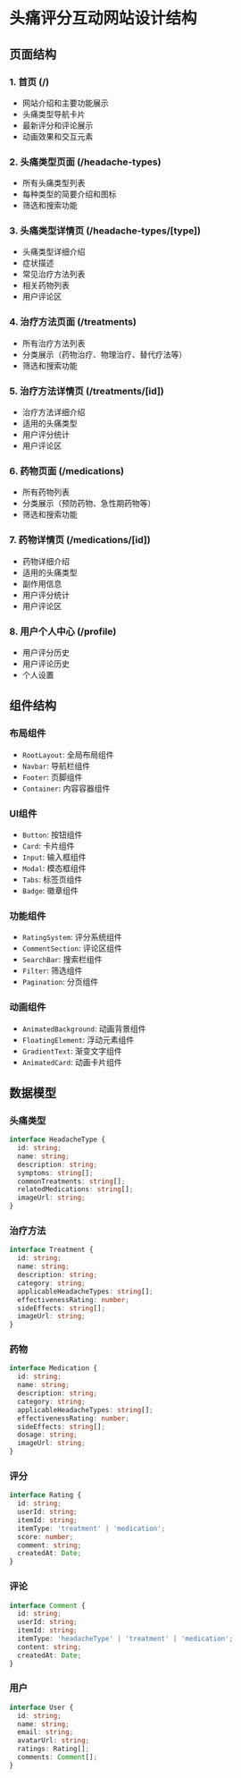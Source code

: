 # 头痛评分互动网站设计结构

## 页面结构

### 1. 首页 (/)
- 网站介绍和主要功能展示
- 头痛类型导航卡片
- 最新评分和评论展示
- 动画效果和交互元素

### 2. 头痛类型页面 (/headache-types)
- 所有头痛类型列表
- 每种类型的简要介绍和图标
- 筛选和搜索功能

### 3. 头痛类型详情页 (/headache-types/[type])
- 头痛类型详细介绍
- 症状描述
- 常见治疗方法列表
- 相关药物列表
- 用户评论区

### 4. 治疗方法页面 (/treatments)
- 所有治疗方法列表
- 分类展示（药物治疗、物理治疗、替代疗法等）
- 筛选和搜索功能

### 5. 治疗方法详情页 (/treatments/[id])
- 治疗方法详细介绍
- 适用的头痛类型
- 用户评分统计
- 用户评论区

### 6. 药物页面 (/medications)
- 所有药物列表
- 分类展示（预防药物、急性期药物等）
- 筛选和搜索功能

### 7. 药物详情页 (/medications/[id])
- 药物详细介绍
- 适用的头痛类型
- 副作用信息
- 用户评分统计
- 用户评论区

### 8. 用户个人中心 (/profile)
- 用户评分历史
- 用户评论历史
- 个人设置

## 组件结构

### 布局组件
- `RootLayout`: 全局布局组件
- `Navbar`: 导航栏组件
- `Footer`: 页脚组件
- `Container`: 内容容器组件

### UI组件
- `Button`: 按钮组件
- `Card`: 卡片组件
- `Input`: 输入框组件
- `Modal`: 模态框组件
- `Tabs`: 标签页组件
- `Badge`: 徽章组件

### 功能组件
- `RatingSystem`: 评分系统组件
- `CommentSection`: 评论区组件
- `SearchBar`: 搜索栏组件
- `Filter`: 筛选组件
- `Pagination`: 分页组件

### 动画组件
- `AnimatedBackground`: 动画背景组件
- `FloatingElement`: 浮动元素组件
- `GradientText`: 渐变文字组件
- `AnimatedCard`: 动画卡片组件

## 数据模型

### 头痛类型
```typescript
interface HeadacheType {
  id: string;
  name: string;
  description: string;
  symptoms: string[];
  commonTreatments: string[];
  relatedMedications: string[];
  imageUrl: string;
}
```

### 治疗方法
```typescript
interface Treatment {
  id: string;
  name: string;
  description: string;
  category: string;
  applicableHeadacheTypes: string[];
  effectivenessRating: number;
  sideEffects: string[];
  imageUrl: string;
}
```

### 药物
```typescript
interface Medication {
  id: string;
  name: string;
  description: string;
  category: string;
  applicableHeadacheTypes: string[];
  effectivenessRating: number;
  sideEffects: string[];
  dosage: string;
  imageUrl: string;
}
```

### 评分
```typescript
interface Rating {
  id: string;
  userId: string;
  itemId: string;
  itemType: 'treatment' | 'medication';
  score: number;
  comment: string;
  createdAt: Date;
}
```

### 评论
```typescript
interface Comment {
  id: string;
  userId: string;
  itemId: string;
  itemType: 'headacheType' | 'treatment' | 'medication';
  content: string;
  createdAt: Date;
}
```

### 用户
```typescript
interface User {
  id: string;
  name: string;
  email: string;
  avatarUrl: string;
  ratings: Rating[];
  comments: Comment[];
}
```
